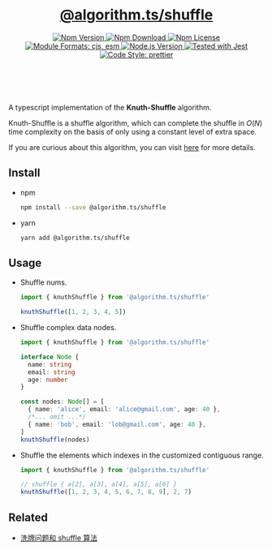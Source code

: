 <header>
  <h1 align="center">
    <a href="https://github.com/guanghechen/algorithm.ts/tree/@algorithm.ts/shuffle@3.1.1/packages/shuffle#readme">@algorithm.ts/shuffle</a>
  </h1>
  <div align="center">
    <a href="https://www.npmjs.com/package/@algorithm.ts/shuffle">
      <img
        alt="Npm Version"
        src="https://img.shields.io/npm/v/@algorithm.ts/shuffle.svg"
      />
    </a>
    <a href="https://www.npmjs.com/package/@algorithm.ts/shuffle">
      <img
        alt="Npm Download"
        src="https://img.shields.io/npm/dm/@algorithm.ts/shuffle.svg"
      />
    </a>
    <a href="https://www.npmjs.com/package/@algorithm.ts/shuffle">
      <img
        alt="Npm License"
        src="https://img.shields.io/npm/l/@algorithm.ts/shuffle.svg"
      />
    </a>
    <a href="#install">
      <img
        alt="Module Formats: cjs, esm"
        src="https://img.shields.io/badge/module_formats-cjs%2C%20esm-green.svg"
      />
    </a>
    <a href="https://github.com/nodejs/node">
      <img
        alt="Node.js Version"
        src="https://img.shields.io/node/v/@algorithm.ts/shuffle"
      />
    </a>
    <a href="https://github.com/facebook/jest">
      <img
        alt="Tested with Jest"
        src="https://img.shields.io/badge/tested_with-jest-9c465e.svg"
      />
    </a>
    <a href="https://github.com/prettier/prettier">
      <img
        alt="Code Style: prettier"
        src="https://img.shields.io/badge/code_style-prettier-ff69b4.svg?style=flat-square"
      />
    </a>
  </div>
</header>
<br/>

A typescript implementation of the **Knuth-Shuffle** algorithm.

Knuth-Shuffle is a shuffle algorithm, which can complete the shuffle in $O(N)$ time complexity on
the basis of only using a constant level of extra space.

If you are curious about this algorithm, you can visit [here][knuth-shuffle] for more details.

## Install

- npm

  ```bash
  npm install --save @algorithm.ts/shuffle
  ```

- yarn

  ```bash
  yarn add @algorithm.ts/shuffle
  ```

## Usage

- Shuffle nums.

  ```typescript
  import { knuthShuffle } from '@algorithm.ts/shuffle'

  knuthShuffle([1, 2, 3, 4, 5])
  ```

- Shuffle complex data nodes.

  ```typescript
  import { knuthShuffle } from '@algorithm.ts/shuffle'

  interface Node {
    name: string
    email: string
    age: number
  }

  const nodes: Node[] = [
    { name: 'alice', email: 'alice@gmail.com', age: 40 },
    /*... omit ...*/
    { name: 'bob', email: 'lob@gmail.com', age: 40 },
  ]
  knuthShuffle(nodes)
  ```

- Shuffle the elements which indexes in the customized contiguous range.

  ```typescript
  import { knuthShuffle } from '@algorithm.ts/shuffle'

  // shuffle { a[2], a[3], a[4], a[5], a[6] }
  knuthShuffle([1, 2, 3, 4, 5, 6, 7, 8, 9], 2, 7)
  ```

## Related

- [洗牌问题和 shuffle 算法][knuth-shuffle]

[homepage]:
  https://github.com/guanghechen/algorithm.ts/tree/@algorithm.ts/shuffle@3.1.1/packages/shuffle#readme
[knuth-shuffle]: https://me.guanghechen.com/post/algorithm/shuffle/#heading-knuth-shuffle
